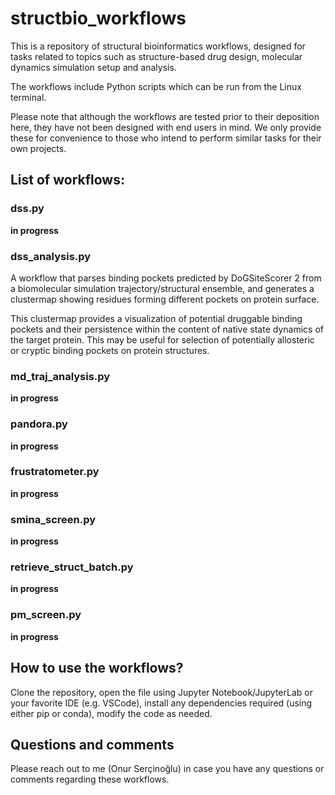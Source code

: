 # structbio_workflows

This is a repository of structural bioinformatics workflows, designed for tasks related to topics such as structure-based drug design, molecular dynamics simulation setup and analysis.

The workflows include Python scripts which can be run from the Linux terminal. 

Please note that although the workflows are tested prior to their deposition here, they have not been designed with end users in mind. We only provide these for convenience to those who intend to perform similar tasks for their own projects. 

## List of workflows:

### dss.py
**in progress**

### dss_analysis.py
A workflow that parses binding pockets predicted by DoGSiteScorer 2 from a biomolecular simulation trajectory/structural ensemble, and generates a clustermap showing residues forming different pockets on protein surface. 

This clustermap provides a visualization of potential druggable binding pockets and their persistence within the content of native state dynamics of the target protein. This may be useful for selection of potentially allosteric or cryptic binding pockets on protein structures.

### md_traj_analysis.py
**in progress**

### pandora.py
**in progress**

### frustratometer.py
**in progress**

### smina_screen.py
**in progress**

### retrieve_struct_batch.py
**in progress**

### pm_screen.py
**in progress**

## How to use the workflows?

Clone the repository, open the file using Jupyter Notebook/JupyterLab or your favorite IDE (e.g. VSCode), install any dependencies required (using either pip or conda), modify the code as needed.

## Questions and comments

Please reach out to me (Onur Serçinoğlu) in case you have any questions or comments regarding these workflows. 
